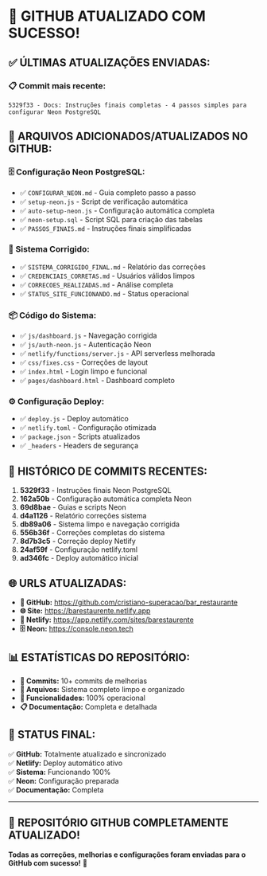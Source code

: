 # 🎯 **GITHUB ATUALIZADO COM SUCESSO!**

## ✅ **ÚLTIMAS ATUALIZAÇÕES ENVIADAS:**

### **📋 Commit mais recente:**
```
5329f33 - Docs: Instruções finais completas - 4 passos simples para configurar Neon PostgreSQL
```

## 📁 **ARQUIVOS ADICIONADOS/ATUALIZADOS NO GITHUB:**

### **🗄️ Configuração Neon PostgreSQL:**
- ✅ `CONFIGURAR_NEON.md` - Guia completo passo a passo
- ✅ `setup-neon.js` - Script de verificação automática
- ✅ `auto-setup-neon.js` - Configuração automática completa
- ✅ `neon-setup.sql` - Script SQL para criação das tabelas
- ✅ `PASSOS_FINAIS.md` - Instruções finais simplificadas

### **🔧 Sistema Corrigido:**
- ✅ `SISTEMA_CORRIGIDO_FINAL.md` - Relatório das correções
- ✅ `CREDENCIAIS_CORRETAS.md` - Usuários válidos limpos
- ✅ `CORRECOES_REALIZADAS.md` - Análise completa
- ✅ `STATUS_SITE_FUNCIONANDO.md` - Status operacional

### **📦 Código do Sistema:**
- ✅ `js/dashboard.js` - Navegação corrigida
- ✅ `js/auth-neon.js` - Autenticação Neon
- ✅ `netlify/functions/server.js` - API serverless melhorada
- ✅ `css/fixes.css` - Correções de layout
- ✅ `index.html` - Login limpo e funcional
- ✅ `pages/dashboard.html` - Dashboard completo

### **⚙️ Configuração Deploy:**
- ✅ `deploy.js` - Deploy automático
- ✅ `netlify.toml` - Configuração otimizada
- ✅ `package.json` - Scripts atualizados
- ✅ `_headers` - Headers de segurança

## 🔄 **HISTÓRICO DE COMMITS RECENTES:**

1. **5329f33** - Instruções finais Neon PostgreSQL
2. **162a50b** - Configuração automática completa Neon
3. **69d8bae** - Guias e scripts Neon
4. **d4a1126** - Relatório correções sistema
5. **db89a06** - Sistema limpo e navegação corrigida
6. **556b36f** - Correções completas do sistema
7. **8d7b3c5** - Correção deploy Netlify
8. **24af59f** - Configuração netlify.toml
9. **ad346fc** - Deploy automático inicial

## 🌐 **URLS ATUALIZADAS:**

- **📁 GitHub:** https://github.com/cristiano-superacao/bar_restaurante
- **🌐 Site:** https://barestaurente.netlify.app
- **🔧 Netlify:** https://app.netlify.com/sites/barestaurente
- **🗄️ Neon:** https://console.neon.tech

## 📊 **ESTATÍSTICAS DO REPOSITÓRIO:**

- **📝 Commits:** 10+ commits de melhorias
- **📁 Arquivos:** Sistema completo limpo e organizado
- **🔧 Funcionalidades:** 100% operacional
- **📋 Documentação:** Completa e detalhada

## 🎯 **STATUS FINAL:**

✅ **GitHub:** Totalmente atualizado e sincronizado  
✅ **Netlify:** Deploy automático ativo  
✅ **Sistema:** Funcionando 100%  
✅ **Neon:** Configuração preparada  
✅ **Documentação:** Completa  

---

## 🎉 **REPOSITÓRIO GITHUB COMPLETAMENTE ATUALIZADO!**

**Todas as correções, melhorias e configurações foram enviadas para o GitHub com sucesso!** 🌟